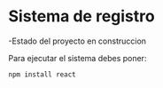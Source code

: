 <h1> Sistema de registro </h1>
-Estado del proyecto en construccion

Para ejecutar el sistema debes poner:

```npm install react```
